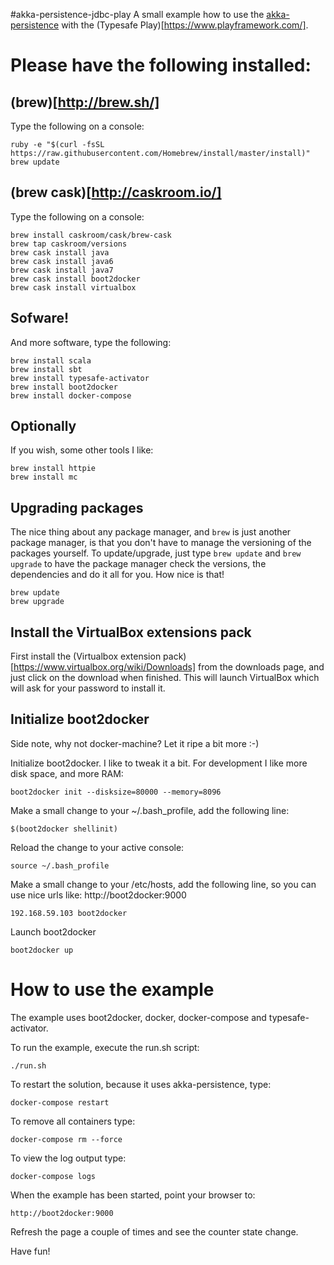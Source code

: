 #akka-persistence-jdbc-play
A small example how to use the [akka-persistence](http://doc.akka.io/docs/akka/snapshot/scala/persistence.html) with
the (Typesafe Play)[https://www.playframework.com/].

# Please have the following installed:

## (brew)[http://brew.sh/]

Type the following on a console:

    ruby -e "$(curl -fsSL https://raw.githubusercontent.com/Homebrew/install/master/install)"
    brew update

## (brew cask)[http://caskroom.io/]

Type the following on a console:

    brew install caskroom/cask/brew-cask
    brew tap caskroom/versions
    brew cask install java
    brew cask install java6
    brew cask install java7
    brew cask install boot2docker
    brew cask install virtualbox

## Sofware!
And more software, type the following:
 
    brew install scala
    brew install sbt
    brew install typesafe-activator
    brew install boot2docker
    brew install docker-compose

## Optionally
If you wish, some other tools I like:

    brew install httpie
    brew install mc

## Upgrading packages
The nice thing about any package manager, and `brew` is just another package manager, is that you don't have to manage
the versioning of the packages yourself. To update/upgrade, just type `brew update` and `brew upgrade` to have the
package manager check the versions, the dependencies and do it all for you. How nice is that!

    brew update
    brew upgrade

## Install the VirtualBox extensions pack
First install the (Virtualbox extension pack)[https://www.virtualbox.org/wiki/Downloads] from the downloads page, and
just click on the download when finished. This will launch VirtualBox which will ask for your password to install it.

## Initialize boot2docker
Side note, why not docker-machine? Let it ripe a bit more :-)

Initialize boot2docker. I like to tweak it a bit. For development I like more disk space, and more RAM:

    boot2docker init --disksize=80000 --memory=8096

Make a small change to your ~/.bash_profile, add the following line:

    $(boot2docker shellinit)

Reload the change to your active console:

    source ~/.bash_profile

Make a small change to your /etc/hosts, add the following line, so you can use nice urls like: http://boot2docker:9000
    
    192.168.59.103 boot2docker

Launch boot2docker
    
    boot2docker up
    
# How to use the example
The example uses boot2docker, docker, docker-compose and typesafe-activator. 

To run the example, execute the run.sh script:

    ./run.sh
    
To restart the solution, because it uses akka-persistence, type:

    docker-compose restart
    
To remove all containers type:

    docker-compose rm --force
    
To view the log output type:

    docker-compose logs
    
When the example has been started, point your browser to:

    http://boot2docker:9000
    
Refresh the page a couple of times and see the counter state change.

Have fun!

